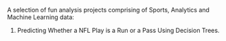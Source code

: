 A selection of fun analysis projects comprising of Sports, Analytics and Machine Learning data:

1. Predicting Whether a NFL Play is a Run or a Pass Using Decision Trees.
